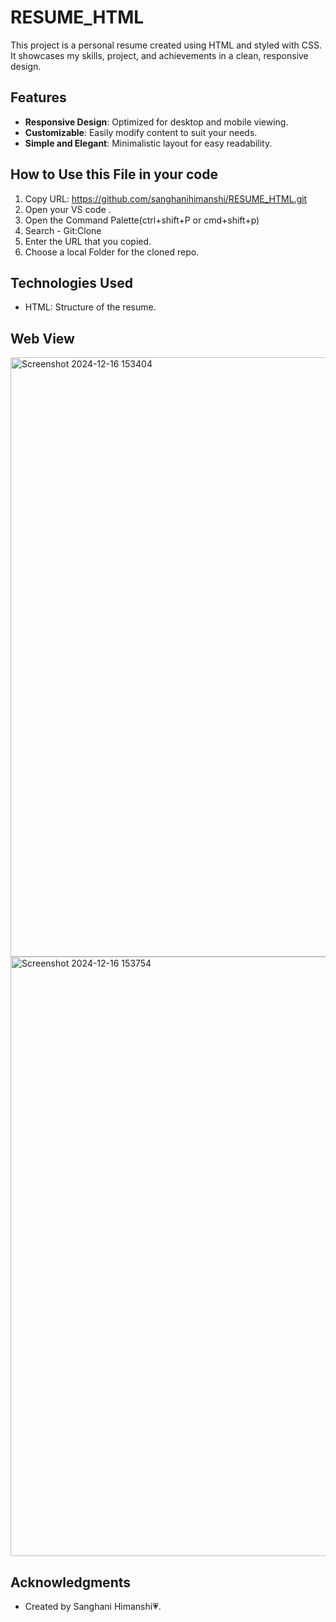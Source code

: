 # RESUME_HTML


This project is a personal resume created using HTML and styled with CSS. It showcases my skills, project, and achievements in a clean, responsive design.

## Features
- **Responsive Design**: Optimized for desktop and mobile viewing.  
- **Customizable**: Easily modify content to suit your needs.  
- **Simple and Elegant**: Minimalistic layout for easy readability.  

## How to Use this File in your code 
1. Copy URL: https://github.com/sanghanihimanshi/RESUME_HTML.git
2. Open your VS code .
3. Open the Command Palette(ctrl+shift+P or cmd+shift+p)
4. Search - Git:Clone
5. Enter the URL that you copied.
6. Choose a local Folder for the cloned repo.
## Technologies Used
- HTML: Structure of the resume.

## Web View
<img width="959" alt="Screenshot 2024-12-16 153404" src="https://github.com/user-attachments/assets/8efc7c36-6bf7-4e46-8ee0-22565c65870d" />
<img width="959" alt="Screenshot 2024-12-16 153754" src="https://github.com/user-attachments/assets/e2226ab6-aed0-4675-adb8-9128198dfe52" />

## Acknowledgments
- Created by Sanghani Himanshi💗.
